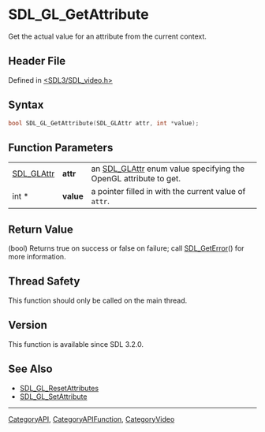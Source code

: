 # SDL_GL_GetAttribute

Get the actual value for an attribute from the current context.

## Header File

Defined in [<SDL3/SDL_video.h>](https://github.com/libsdl-org/SDL/blob/main/include/SDL3/SDL_video.h)

## Syntax

```c
bool SDL_GL_GetAttribute(SDL_GLAttr attr, int *value);
```

## Function Parameters

|                          |           |                                                                                |
| ------------------------ | --------- | ------------------------------------------------------------------------------ |
| [SDL_GLAttr](SDL_GLAttr) | **attr**  | an [SDL_GLAttr](SDL_GLAttr) enum value specifying the OpenGL attribute to get. |
| int *                    | **value** | a pointer filled in with the current value of `attr`.                          |

## Return Value

(bool) Returns true on success or false on failure; call
[SDL_GetError](SDL_GetError)() for more information.

## Thread Safety

This function should only be called on the main thread.

## Version

This function is available since SDL 3.2.0.

## See Also

- [SDL_GL_ResetAttributes](SDL_GL_ResetAttributes)
- [SDL_GL_SetAttribute](SDL_GL_SetAttribute)

----
[CategoryAPI](CategoryAPI), [CategoryAPIFunction](CategoryAPIFunction), [CategoryVideo](CategoryVideo)

